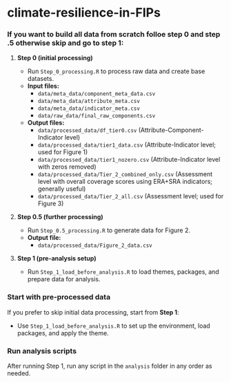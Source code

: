 # climate-resilience-in-FIPs


### If you want to build all data from scratch folloe step 0 and step .5 otherwise skip and go to step 1:

1. **Step 0 (initial processing)**
   - Run `Step_0_processing.R` to process raw data and create base datasets.
   - **Input files:**
     - `data/meta_data/component_meta_data.csv`
     - `data/meta_data/attribute_meta.csv`
     - `data/meta_data/indicator_meta.csv`
     - `data/raw_data/final_raw_components.csv`
   - **Output files:**
     - `data/processed_data/df_tier0.csv` (Attribute-Component-Indicator level)
     - `data/processed_data/tier1_data.csv` (Attribute-Indicator level; used for Figure 1)
     - `data/processed_data/tier1_nozero.csv` (Attribute-Indicator level with zeros removed)
     - `data/processed_data/Tier_2_combined_only.csv` (Assessment level with overall coverage scores using ERA+SRA indicators; generally useful)
     - `data/processed_data/Tier_2_all.csv` (Assessment level; used for Figure 3)

2. **Step 0.5 (further processing)**
   - Run `Step_0.5_processing.R` to generate data for Figure 2.
   - **Output file:**
     - `data/processed_data/Figure_2_data.csv`

3. **Step 1 (pre-analysis setup)**
   - Run `Step_1_load_before_analysis.R` to load themes, packages, and prepare data for analysis.

### Start with pre-processed data
If you prefer to skip initial data processing, start from **Step 1**:
- Use `Step_1_load_before_analysis.R` to set up the environment, load packages, and apply the theme.

### Run analysis scripts
After running Step 1, run any script in the `analysis` folder in any order as needed.
